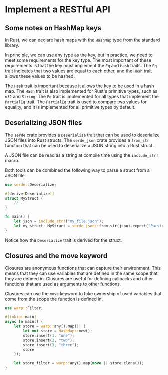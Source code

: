 # Implement a RESTful API

## Some notes on HashMap keys

In Rust, we can declare hash maps with the `HashMap` type from the standard library.

In principle, we can use any type as the key, but in practice, we need to meet some requirements for the key type. The
most important of these requirements is that the key must implement the `Eq` and `Hash` traits. The `Eq` trait indicates
that two values are equal to each other, and the `Hash` trait allows these values to be hashed.

The `Hash` trait is important because it allows the key to be used in a hash map. The `Hash` trait is also implemented
for Rust's primitive types, such as `u32` and `String`. The `Eq` trait is implemented for all types that implement
the `PartialEq` trait. The `PartialEq` trait is used to compare two values for equality, and it is implemented for all
primitive types by default.

## Deserializing JSON files

The `serde` crate provides a `Deserialize` trait that can be used to deserialize JSON files into Rust structs. The
`serde_json` crate provides a `from_str` function that can be used to deserialize a JSON string into a Rust struct.

A JSON file can be read as a string at compile time using the `include_str!` macro.

Both tools can be combined the following way to parse a struct from a JSON file:

```rust
use serde::Deserialize;

#[derive(Deserialize)]
struct MyStruct {
    // ...
}

fn main() {
    let json = include_str!("my_file.json");
    let my_struct: MyStruct = serde_json::from_str(json).expect("Parsing error");
}
```

Notice how the `Deserialize` trait is derived for the struct.

## Closures and the move keyword

Closures are anonymous functions that can capture their environment. This means that they can use variables that are
defined in the same scope that they are defined in. Closures are useful for defining callbacks and other functions that
are used as arguments to other functions.

Closures can use the `move` keyword to take ownership of used variables that come from the scope the function is defined
in.

```rust
use warp::Filter;

#[tokio::main]
async fn main() {
    let store = warp::any().map(|| {
        let mut store = HashMap::new();
        store.insert(1, "one");
        store.insert(2, "two");
        store.insert(3, "three");
        store
    });

    let store_filter = warp::any().map(move || store.clone());
}
```
